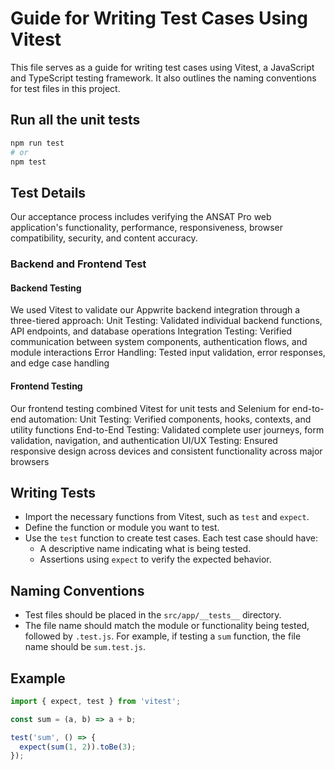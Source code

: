 # Guide for Writing Test Cases Using Vitest

This file serves as a guide for writing test cases using Vitest, a JavaScript and TypeScript testing framework. It also outlines the naming conventions for test files in this project.

## Run all the unit tests
```bash
npm run test
# or
npm test
```
## Test Details
Our acceptance process includes verifying the ANSAT Pro web application's functionality, performance, responsiveness, browser compatibility, security, and content accuracy. 
### Backend and Frontend Test
#### Backend Testing
We used Vitest to validate our Appwrite backend integration through a three-tiered approach:
Unit Testing: Validated individual backend functions, API endpoints, and database operations
Integration Testing: Verified communication between system components, authentication flows, and module interactions
 Error Handling: Tested input validation, error responses, and edge case handling
#### Frontend Testing
Our frontend testing combined Vitest for unit tests and Selenium for end-to-end automation:
Unit Testing: Verified components, hooks, contexts, and utility functions
End-to-End Testing: Validated complete user journeys, form validation, navigation, and authentication
UI/UX Testing: Ensured responsive design across devices and consistent functionality across major browsers

## Writing Tests
- Import the necessary functions from Vitest, such as `test` and `expect`.
- Define the function or module you want to test.
- Use the `test` function to create test cases. Each test case should have:
  - A descriptive name indicating what is being tested.
  - Assertions using `expect` to verify the expected behavior.

## Naming Conventions
- Test files should be placed in the `src/app/__tests__` directory.
- The file name should match the module or functionality being tested, followed by `.test.js`.
  For example, if testing a `sum` function, the file name should be `sum.test.js`.

## Example
```javascript
import { expect, test } from 'vitest';

const sum = (a, b) => a + b;

test('sum', () => {
  expect(sum(1, 2)).toBe(3);
});

